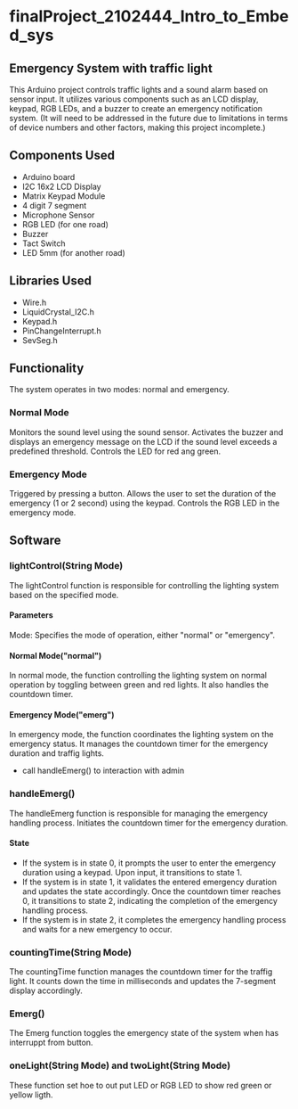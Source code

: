 # finalProject_2102444_Intro_to_Embed_sys
## Emergency System with traffic light
 This Arduino project controls traffic lights and a sound alarm based on sensor input. It utilizes various components such as an LCD display, keypad, RGB LEDs, and a buzzer to create an emergency notification system.
 (It will need to be addressed in the future due to limitations in terms of device numbers and other factors, making this project incomplete.)
## Components Used
+ Arduino board
+ I2C 16x2 LCD Display
+ Matrix Keypad Module
+ 4 digit 7 segment
+ Microphone Sensor
+ RGB LED (for one road)
+ Buzzer 
+ Tact Switch
+ LED 5mm (for another road)

## Libraries Used
+ Wire.h
+ LiquidCrystal_I2C.h
+ Keypad.h
+ PinChangeInterrupt.h
+ SevSeg.h

## Functionality
The system operates in two modes: normal and emergency.

### Normal Mode
Monitors the sound level using the sound sensor.
Activates the buzzer and displays an emergency message on the LCD if the sound level exceeds a predefined threshold.
Controls the LED for red ang green.
### Emergency Mode
Triggered by pressing a button.
Allows the user to set the duration of the emergency (1 or 2 second) using the keypad.
Controls the RGB LED in the emergency mode.

## Software
### lightControl(String Mode)
The lightControl function is responsible for controlling the lighting system based on the specified mode.
#### Parameters
Mode: Specifies the mode of operation, either "normal" or "emergency".
#### Normal Mode("normal")
In normal mode, the function controlling the lighting system on normal operation by toggling between green and red lights. It also handles the countdown timer.
#### Emergency Mode("emerg")
In emergency mode, the function coordinates the lighting system on the emergency status. It manages the countdown timer for the emergency duration and traffig lights.
- call handleEmerg() to interaction with admin

### handleEmerg()
The handleEmerg function is responsible for managing the emergency handling process. Initiates the countdown timer for the emergency duration.
#### State
- If the system is in state 0, it prompts the user to enter the emergency duration using a keypad. Upon input, it transitions to state 1.
- If the system is in state 1, it validates the entered emergency duration and updates the state accordingly. Once the countdown timer reaches 0, it transitions to state 2, indicating the completion of the emergency handling process.
- If the system is in state 2, it completes the emergency handling process and waits for a new emergency to occur.

### countingTime(String Mode)
The countingTime function manages the countdown timer for the traffig light. It counts down the time in milliseconds and updates the 7-segment display accordingly.

### Emerg()
The Emerg function toggles the emergency state of the system when has interruppt from button.

### oneLight(String Mode) and twoLight(String Mode)
These function set hoe to out put LED or RGB LED to show red green or yellow ligth.
